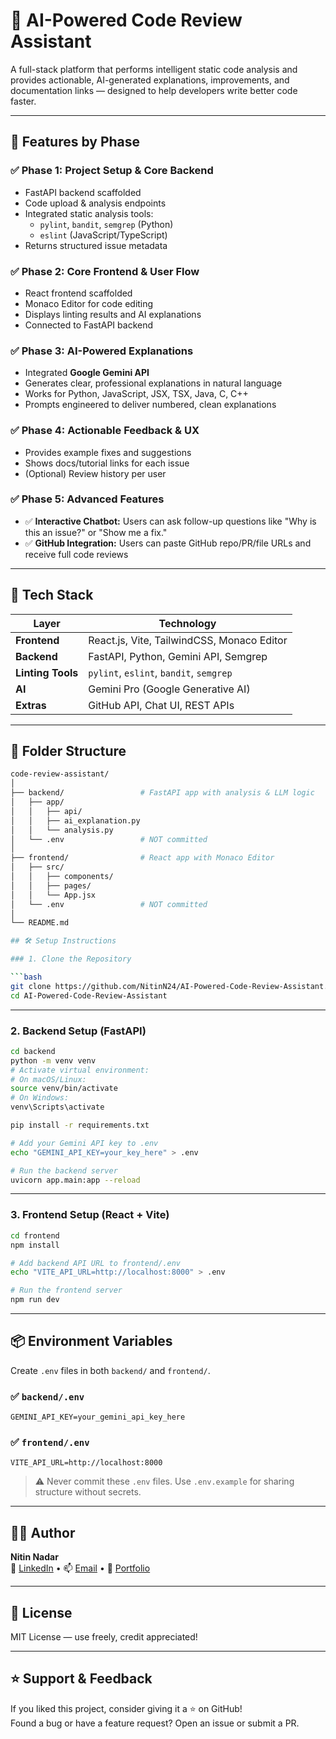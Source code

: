 # 🧠 AI-Powered Code Review Assistant

A full-stack platform that performs intelligent static code analysis and provides actionable, AI-generated explanations, improvements, and documentation links — designed to help developers write better code faster.

---

## 🧩 Features by Phase

### ✅ Phase 1: Project Setup & Core Backend
- FastAPI backend scaffolded
- Code upload & analysis endpoints
- Integrated static analysis tools:
  - `pylint`, `bandit`, `semgrep` (Python)
  - `eslint` (JavaScript/TypeScript)
- Returns structured issue metadata

### ✅ Phase 2: Core Frontend & User Flow
- React frontend scaffolded
- Monaco Editor for code editing
- Displays linting results and AI explanations
- Connected to FastAPI backend

### ✅ Phase 3: AI-Powered Explanations
- Integrated **Google Gemini API**
- Generates clear, professional explanations in natural language
- Works for Python, JavaScript, JSX, TSX, Java, C, C++
- Prompts engineered to deliver numbered, clean explanations

### ✅ Phase 4: Actionable Feedback & UX
- Provides example fixes and suggestions
- Shows docs/tutorial links for each issue
- (Optional) Review history per user

### ✅ Phase 5: Advanced Features
- ✅ **Interactive Chatbot:** Users can ask follow-up questions like "Why is this an issue?" or "Show me a fix."
- ✅ **GitHub Integration:** Users can paste GitHub repo/PR/file URLs and receive full code reviews

---

## 🎯 Tech Stack

| Layer       | Technology                    |
|------------|-------------------------------|
| **Frontend** | React.js, Vite, TailwindCSS, Monaco Editor |
| **Backend**  | FastAPI, Python, Gemini API, Semgrep |
| **Linting Tools** | `pylint`, `eslint`, `bandit`, `semgrep` |
| **AI**       | Gemini Pro (Google Generative AI) |
| **Extras**   | GitHub API, Chat UI, REST APIs |

---

## 📁 Folder Structure

```bash
code-review-assistant/
│
├── backend/                 # FastAPI app with analysis & LLM logic
│   ├── app/
│   │   ├── api/
│   │   ├── ai_explanation.py
│   │   └── analysis.py
│   └── .env                 # NOT committed
│
├── frontend/                # React app with Monaco Editor
│   ├── src/
│   │   ├── components/
│   │   ├── pages/
│   │   └── App.jsx
│   └── .env                 # NOT committed
│
└── README.md

## 🛠️ Setup Instructions

### 1. Clone the Repository

```bash
git clone https://github.com/NitinN24/AI-Powered-Code-Review-Assistant.git
cd AI-Powered-Code-Review-Assistant
```

---

### 2. Backend Setup (FastAPI)

```bash
cd backend
python -m venv venv
# Activate virtual environment:
# On macOS/Linux:
source venv/bin/activate
# On Windows:
venv\Scripts\activate

pip install -r requirements.txt

# Add your Gemini API key to .env
echo "GEMINI_API_KEY=your_key_here" > .env

# Run the backend server
uvicorn app.main:app --reload
```

---

### 3. Frontend Setup (React + Vite)

```bash
cd frontend
npm install

# Add backend API URL to frontend/.env
echo "VITE_API_URL=http://localhost:8000" > .env

# Run the frontend server
npm run dev
```

---

## 📦 Environment Variables

Create `.env` files in both `backend/` and `frontend/`.

### ✅ `backend/.env`

```env
GEMINI_API_KEY=your_gemini_api_key_here
```

### ✅ `frontend/.env`

```env
VITE_API_URL=http://localhost:8000
```

> ⚠️ Never commit these `.env` files. Use `.env.example` for sharing structure without secrets.

---

## 🙋‍♂️ Author

**Nitin Nadar**  
🔗 [LinkedIn](https://linkedin.com/in/yourname) • 📫 [Email](mailto:youremail@example.com) • 🧠 [Portfolio](https://yourportfolio.com)

---

## 📝 License

MIT License — use freely, credit appreciated!

---

## ⭐️ Support & Feedback

If you liked this project, consider giving it a ⭐ on GitHub!  
Found a bug or have a feature request? Open an issue or submit a PR.
